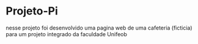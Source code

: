 # Projeto-Pi
nesse projeto foi desenvolvido uma pagina web de uma cafeteria (ficticia) para um projeto integrado da faculdade Unifeob
